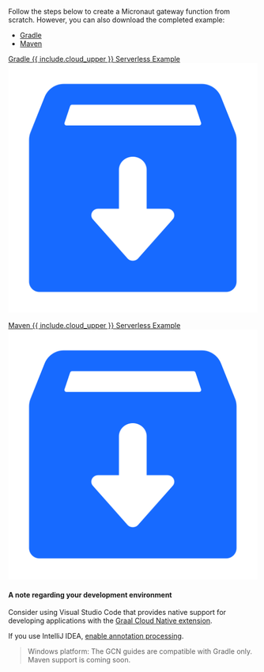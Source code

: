 Follow the steps below to create a Micronaut gateway function from scratch. However, you can also download the completed example:

<div id="tabs-doc1">
    <ul>
        <li class="tabs-gradle"><a name ="gradle" href="#gradle">Gradle</a></li>
        <li class="tabs-maven"><a name ="maven" href="#maven">Maven</a></li>
    </ul>
    <div id="gradle">
        <p><a href="/gcn/docs/gcn-modules/serverless/archives/{{ include.cloud }}-serverless-demo-java-gradle.zip">Gradle {{ include.cloud_upper }} Serverless Example <img class="download-img-guides" src="/gcn/resources/img/gcn_modules/download-archive.png" alt="Download completed example">
        </a>
        </p>
    </div>
    <div id="maven">
        <p><a href="/gcn/docs/gcn-modules/serverless/archives/{{ include.cloud }}-serverless-demo-java-maven.zip">Maven {{ include.cloud_upper }} Serverless Example <img class="download-img-guides" src="/gcn/resources/img/gcn_modules/download-archive.png" alt="Download completed example"></a>
        </p>
    </div>
</div>

#### A note regarding your development environment

Consider using Visual Studio Code that provides native support for developing applications with the [Graal Cloud Native extension](/gcn/vscode-tools/using-gcn-vscode-tools/).

If you use IntelliJ IDEA, [enable annotation processing](/gcn/resources/img/annotationprocessorsintellij.png).

<blockquote>
  <p>Windows platform: The GCN guides are compatible with Gradle only. Maven support is coming soon.</p>
</blockquote>